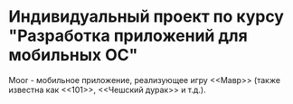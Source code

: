 # Индивидуальный проект по курсу "Разработка приложений для мобильных ОС"
Moor - мобильное приложение, реализующее игру <<Мавр>> (также известна как <<101>>, <<Чешский дурак>> и т.д.).
